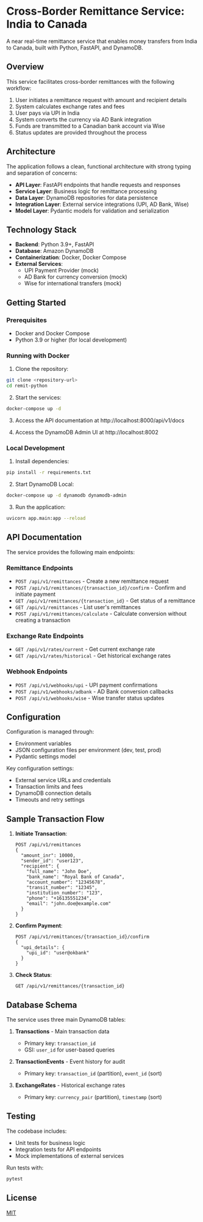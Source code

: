 # Cross-Border Remittance Service: India to Canada

A near real-time remittance service that enables money transfers from India to Canada, built with Python, FastAPI, and DynamoDB.

## Overview

This service facilitates cross-border remittances with the following workflow:

1. User initiates a remittance request with amount and recipient details
2. System calculates exchange rates and fees
3. User pays via UPI in India
4. System converts the currency via AD Bank integration
5. Funds are transmitted to a Canadian bank account via Wise
6. Status updates are provided throughout the process

## Architecture

The application follows a clean, functional architecture with strong typing and separation of concerns:

- **API Layer**: FastAPI endpoints that handle requests and responses
- **Service Layer**: Business logic for remittance processing
- **Data Layer**: DynamoDB repositories for data persistence
- **Integration Layer**: External service integrations (UPI, AD Bank, Wise)
- **Model Layer**: Pydantic models for validation and serialization

## Technology Stack

- **Backend**: Python 3.9+, FastAPI
- **Database**: Amazon DynamoDB
- **Containerization**: Docker, Docker Compose
- **External Services**:
  - UPI Payment Provider (mock)
  - AD Bank for currency conversion (mock)
  - Wise for international transfers (mock)

## Getting Started

### Prerequisites

- Docker and Docker Compose
- Python 3.9 or higher (for local development)

### Running with Docker

1. Clone the repository:

```bash
git clone <repository-url>
cd remit-python
```

2. Start the services:

```bash
docker-compose up -d
```

3. Access the API documentation at http://localhost:8000/api/v1/docs

4. Access the DynamoDB Admin UI at http://localhost:8002

### Local Development

1. Install dependencies:

```bash
pip install -r requirements.txt
```

2. Start DynamoDB Local:

```bash
docker-compose up -d dynamodb dynamodb-admin
```

3. Run the application:

```bash
uvicorn app.main:app --reload
```

## API Documentation

The service provides the following main endpoints:

### Remittance Endpoints

- `POST /api/v1/remittances` - Create a new remittance request
- `POST /api/v1/remittances/{transaction_id}/confirm` - Confirm and initiate payment
- `GET /api/v1/remittances/{transaction_id}` - Get status of a remittance
- `GET /api/v1/remittances` - List user's remittances
- `POST /api/v1/remittances/calculate` - Calculate conversion without creating a transaction

### Exchange Rate Endpoints

- `GET /api/v1/rates/current` - Get current exchange rate
- `GET /api/v1/rates/historical` - Get historical exchange rates

### Webhook Endpoints

- `POST /api/v1/webhooks/upi` - UPI payment confirmations
- `POST /api/v1/webhooks/adbank` - AD Bank conversion callbacks
- `POST /api/v1/webhooks/wise` - Wise transfer status updates

## Configuration

Configuration is managed through:

- Environment variables
- JSON configuration files per environment (dev, test, prod)
- Pydantic settings model

Key configuration settings:

- External service URLs and credentials
- Transaction limits and fees
- DynamoDB connection details
- Timeouts and retry settings

## Sample Transaction Flow

1. **Initiate Transaction**:
   ```
   POST /api/v1/remittances
   {
     "amount_inr": 10000,
     "sender_id": "user123",
     "recipient": {
       "full_name": "John Doe",
       "bank_name": "Royal Bank of Canada",
       "account_number": "12345678",
       "transit_number": "12345",
       "institution_number": "123",
       "phone": "+16135551234",
       "email": "john.doe@example.com"
     }
   }
   ```

2. **Confirm Payment**:
   ```
   POST /api/v1/remittances/{transaction_id}/confirm
   {
     "upi_details": {
       "upi_id": "user@okbank"
     }
   }
   ```

3. **Check Status**:
   ```
   GET /api/v1/remittances/{transaction_id}
   ```

## Database Schema

The service uses three main DynamoDB tables:

1. **Transactions** - Main transaction data
   - Primary key: `transaction_id`
   - GSI: `user_id` for user-based queries

2. **TransactionEvents** - Event history for audit
   - Primary key: `transaction_id` (partition), `event_id` (sort)

3. **ExchangeRates** - Historical exchange rates
   - Primary key: `currency_pair` (partition), `timestamp` (sort)

## Testing

The codebase includes:

- Unit tests for business logic
- Integration tests for API endpoints
- Mock implementations of external services

Run tests with:

```bash
pytest
```

## License

[MIT](LICENSE) 